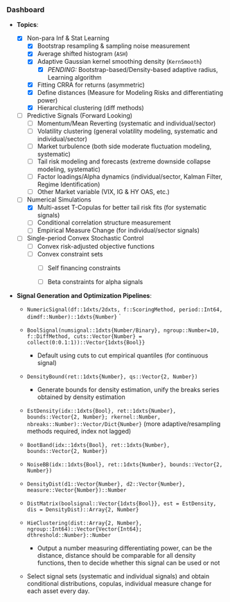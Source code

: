 ### Dashboard

- **Topics**:
  - [x] Non-para Inf & Stat Learning
    - [x] Bootstrap resampling & sampling noise measurement
    - [x] Average shifted histogram (`ASH`)
    - [x] Adaptive Gaussian kernel smoothing density (`KernSmooth`)
      - [x] *PENDING:* Bootstrap-based/Density-based adaptive radius, Learning algorithm
    - [x] Fitting CRRA for returns (asymmetric)
    - [x] Define distances (Measure for Modeling Risks and differentiating power)
    - [x] Hierarchical clustering (diff methods)
  - [ ] Predictive Signals (Forward Looking)
    - [ ] Momentum/Mean Reverting (systematic and individual/sector)
    - [ ] Volatility clustering (general volatility modeling, systematic and individual/sector)
    - [ ] Market turbulence (both side moderate fluctuation modeling, systematic)
    - [ ] Tail risk modeling and forecasts (extreme downside collapse modeling, systematic)
    - [ ] Factor loadings/Alpha dynamics (individual/sector, Kalman Filter, Regime Identification)
    - [ ] Other Market variable (VIX, IG & HY OAS, etc.)
  - [ ] Numerical Simulations
    - [x] Multi-asset T-Copulas for better tail risk fits (for systematic signals)
    - [ ] Conditional correlation structure measurement
    - [ ] Empirical Measure Change (for individual/sector signals)
  - [ ] Single-period Convex Stochastic Control
    - [ ] Convex risk-adjusted objective functions
    - [ ] Convex constraint sets
      - [ ] Self financing constraints
      - [ ] Beta constraints for alpha signals



- **Signal Generation and Optimization Pipelines**:

  - `NumericSignal(df::1dxts/2dxts, f::ScoringMethod, period::Int64, dimdf::Number)::1dxts{Number}` `

  - `BoolSignal(numsignal::1dxts{Number/Binary}, ngroup::Number=10, f::DiffMethod, cuts::Vector{Number} = collect(0:0.1:1))::Vector{1dxts{Bool}}` 
    - Default using cuts to cut empirical quantiles (for continuous signal)

  - `DensityBound(ret::1dxts{Number}, qs::Vector{2, Number})` 
    - Generate bounds for density estimation, unify the breaks series obtained by density estimation

  - `EstDensity(idx::1dxts{Bool}, ret::1dxts{Number}, bounds::Vector{2, Number}; rkernel::Number, nbreaks::Number)::Vector/Dict{Number}` (more adaptive/resampling methods required, index not lagged)

  - `BootBand(idx::1dxts{Bool}, ret::1dxts{Number}, bounds::Vector{2, Number})` 

  - `NoiseBB(idx::1dxts{Bool}, ret::1dxts{Number}, bounds::Vector{2, Number})`

  - `DensityDist(d1::Vector{Number}, d2::Vector{Number}, measure::Vector{Number})::Number`

  - `DistMatrix(boolsignal::Vector{1dxts{Bool}}, est = EstDensity, dis = DensityDist)::Array{2, Number}`

  - `HieClustering(dist::Array{2, Number}, ngroup::Int64)::Vector{Vector{Int64}; dthreshold::Number}::Number` 
    - Output a number measuring differentiating power, can be the distance, distance should be comparable for all density functions, then to decide whether this signal can be used or not

  - Select signal sets (systematic and individual signals) and obtain conditional distributions, copulas, individual measure change for each asset every day.

